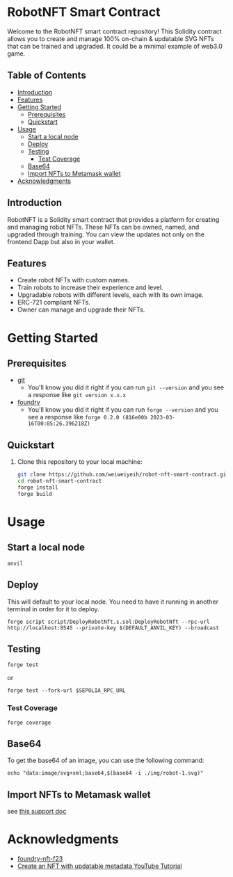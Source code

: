# RobotNFT Smart Contract

Welcome to the RobotNFT smart contract repository! This Solidity contract allows you to create and manage 100% on-chain & updatable SVG NFTs that can be trained and upgraded. It could be a minimal example of web3.0 game.

## Table of Contents

- [Introduction](#introduction)
- [Features](#features)
- [Getting Started](#getting-started)
  - [Prerequisites](#prerequisites)
  - [Quickstart](#quickstart)
- [Usage](#usage)
  - [Start a local node](#start-a-local-node)
  - [Deploy](#deploy)
  - [Testing](#testing)
    - [Test Coverage](#test-coverage)
  - [Base64](#base64)
  - [Import NFTs to Metamask wallet](#import-nfts-to-metamask-wallet)
- [Acknowledgments](#acknowledgments)

## Introduction

RobotNFT is a Solidity smart contract that provides a platform for creating and managing robot NFTs. These NFTs can be owned, named, and upgraded through training. You can view the updates not only on the frontend Dapp but also in your wallet.

## Features

- Create robot NFTs with custom names.
- Train robots to increase their experience and level.
- Upgradable robots with different levels, each with its own image.
- ERC-721 compliant NFTs.
- Owner can manage and upgrade their NFTs.

# Getting Started

## Prerequisites

- [git](https://git-scm.com/book/en/v2/Getting-Started-Installing-Git)
  - You'll know you did it right if you can run `git --version` and you see a response like `git version x.x.x`
- [foundry](https://getfoundry.sh/)
  - You'll know you did it right if you can run `forge --version` and you see a response like `forge 0.2.0 (816e00b 2023-03-16T00:05:26.396218Z)`

## Quickstart

1. Clone this repository to your local machine:

   ```bash
   git clone https://github.com/weiweiyeih/robot-nft-smart-contract.git
   cd robot-nft-smart-contract
   forge install
   forge build
   ```

# Usage

## Start a local node

```
anvil
```

## Deploy

This will default to your local node. You need to have it running in another terminal in order for it to deploy.

```
forge script script/DeployRobotNft.s.sol:DeployRobotNft --rpc-url http://localhost:8545 --private-key $(DEFAULT_ANVIL_KEY) --broadcast
```

## Testing

```
forge test
```

or

```
forge test --fork-url $SEPOLIA_RPC_URL
```

### Test Coverage

```
forge coverage
```

## Base64

To get the base64 of an image, you can use the following command:

```
echo "data:image/svg+xml;base64,$(base64 -i ./img/robot-1.svg)"
```

## Import NFTs to Metamask wallet

see [this support doc](https://support.metamask.io/hc/en-us/articles/360058238591-NFT-tokens-in-your-MetaMask-wallet)

# Acknowledgments

- [foundry-nft-f23](https://github.com/Cyfrin/foundry-nft-f23)
- [Create an NFT with updatable metadata YouTube Tutorial](https://github.com/thirdweb-example/upgradable-metadata-youtube)
